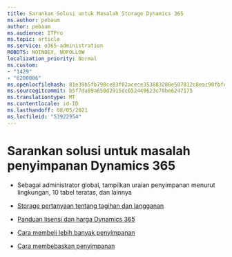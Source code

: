 ```yaml
---
title: Sarankan Solusi untuk Masalah Storage Dynamics 365
ms.author: pebaum
author: pebaum
ms.audience: ITPro
ms.topic: article
ms.service: o365-administration
ROBOTS: NOINDEX, NOFOLLOW
localization_priority: Normal
ms.custom:
- "1429"
- "6200006"
ms.openlocfilehash: 81e39b5fb798ce83f02acece353883286e507812c8eac90fbfe4e03316fa635e
ms.sourcegitcommit: b5f7da89a650d2915dc652449623c78be6247175
ms.translationtype: MT
ms.contentlocale: id-ID
ms.lasthandoff: 08/05/2021
ms.locfileid: "53922954"
---
```

# <a name="recommend-solutions-for-dynamics-365-storage-issues"></a>Sarankan solusi untuk masalah penyimpanan Dynamics 365

* Sebagai administrator global, tampilkan uraian penyimpanan menurut lingkungan, 10 tabel teratas, dan lainnya

* [Storage pertanyaan tentang tagihan dan langganan](https://docs.microsoft.com/dynamics365/customer-engagement/admin/contact-information-microsoft-dynamics-365-online-billing-support)

* [Panduan lisensi dan harga Dynamics 365](https://dynamics.microsoft.com/pricing/)

* [Cara membeli lebih banyak penyimpanan](https://docs.microsoft.com/dynamics365/customer-engagement/admin/manage-storage#add-storage-to-dynamics-365-online)

* [Cara membebaskan penyimpanan](https://docs.microsoft.com/dynamics365/customer-engagement/admin/free-storage-space)
